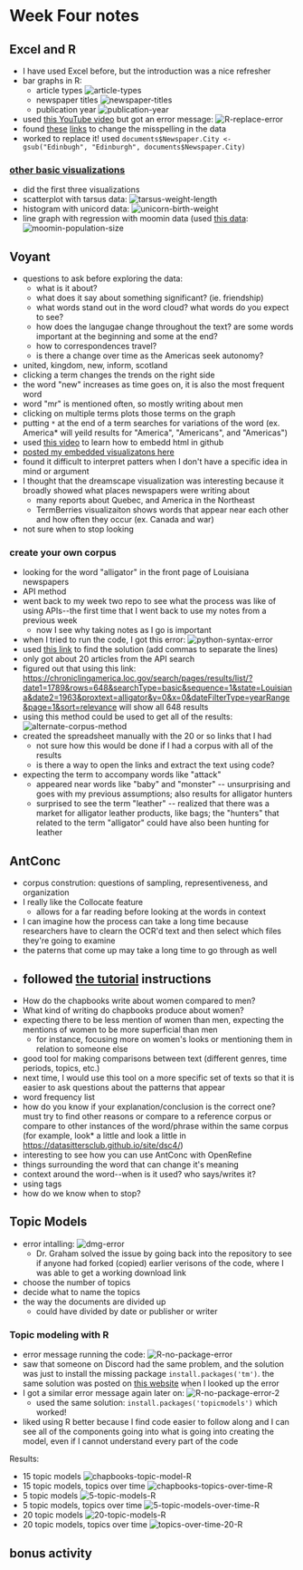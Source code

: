 # Week Four notes
## Excel and R
- I have used Excel before, but the introduction was a nice refresher
- bar graphs in R: 
  - article types ![article-types](article-types.png)
  - newspaper titles ![newspaper-titles](newspaper-titles.png)
  - publication year ![publication-year](publication-year.png)
- used [this YouTube video](https://www.youtube.com/watch?v=Cmd8cJCk2lA) but got an error message:
![R-replace-error](R-replace-error.png)
- found [these](https://www.dummies.com/programming/r/how-to-substitute-text-in-r/) [links](https://stackoverflow.com/questions/21187603/replace-characters-from-a-column-of-a-data-frame-r) to change the misspelling in the data
- worked to replace it! used `documents$Newspaper.City <- gsub("Edinbugh", "Edinburgh", documents$Newspaper.City)`
### [other basic visualizations](https://rstudio-pubs-static.s3.amazonaws.com/7953_4e3efd5b9415444ca065b1167862c349.html)
- did the first three visualizations
- scatterplot with tarsus data: ![tarsus-weight-length](tarsus-weight-length.png)
- histogram with unicord data: ![unicorn-birth-weight](unicorn-birth-weight.png)
- line graph with regression with moomin data (used [this data](https://ourworldindata.org/world-population-growth#all-charts-preview): ![moomin-population-size](moomin-population-size.png)

## Voyant
- questions to ask before exploring the data:
  - what is it about?
  - what does it say about something significant? (ie. friendship)
  - what words stand out in the word cloud? what words do you expect to see?
  - how does the langugae change throughout the text? are some words important at the beginning and some at the end?
  - how to correspondences travel? 
  - is there a change over time as the Americas seek autonomy?
- united, kingdom, new, inform, scotland
- clicking a term changes the trends on the right side
- the word "new" increases as time goes on, it is also the most frequent word
- word "mr" is mentioned often, so mostly writing about men
- clicking on multiple terms plots those terms on the graph
- putting `*` at the end of a term searches for variations of the word (ex. America* will yeild results for "America", "Americans", and "Americas")
- used [this video](https://www.youtube.com/watch?v=enjhlnqaXOE) to learn how to embedd html in github
- [posted my embedded visualizatons here](https://paula-rodrigo.github.io/week-four/)
- found it difficult to interpret patters when I don't have a specific idea in mind or argument
- I thought that the dreamscape visualization was interesting because it broadly showed what places newspapers were writing about
  - many reports about Quebec, and America in the Northeast
  - TermBerries visualizaiton shows words that appear near each other and how often they occur (ex. Canada and war)
 - not sure when to stop looking
 ### create your own corpus
- looking for the word "alligator" in the front page of Louisiana newspapers
- API method
- went back to my week two repo to see what the process was like of using APIs--the first time that I went back to use my notes from a previous week
  - now I see why taking notes as I go is important
- when I tried to run the code, I got this error: ![python-syntax-error](python-syntax-error.png)
- used [this link](https://realpython.com/invalid-syntax-python/) to find the solution (add commas to separate the lines)
- only got about 20 articles from the API search
- figured out that using this link: https://chroniclingamerica.loc.gov/search/pages/results/list/?date1=1789&rows=648&searchType=basic&sequence=1&state=Louisiana&date2=1963&proxtext=alligator&y=0&x=0&dateFilterType=yearRange&page=1&sort=relevance will show all 648 results
- using this method could be used to get all of the results: ![alternate-corpus-method](alternate-corpus-method.png)
- created the spreadsheet manually with the 20 or so links that I had
  - not sure how this would be done if I had a corpus with all of the results
  - is there a way to open the links and extract the text using code?
- expecting the term to accompany words like "attack" 
  - appeared near words like "baby" and "monster" -- unsurprising and goes with my previous assumptions; also results for alligator hunters
  - surprised to see the term "leather" -- realized that there was a market for alligator leather products, like bags; the "hunters" that related to the term "alligator" could have also been hunting for leather

## AntConc
- corpus constrution: questions of sampling, representiveness, and organization
- I really like the Collocate feature
  - allows for a far reading before looking at the words in context
- I can imagine how the process can take a long time because researchers have to clearn the OCR'd text and then select which files they're going to examine 
- the paterns that come up may take a long time to go through as well
- followed [the tutorial](https://programminghistorian.org/en/lessons/corpus-analysis-with-antconc) instructions
  - 
- How do the chapbooks write about women compared to men? 
- What kind of writing do chapbooks produce about women?
- expecting there to be less mention of women than men, expecting the mentions of women to be more superficial than men 
  - for instance, focusing more on women's looks or mentioning them in relation to someone else
- good tool for making comparisons between text (different genres, time periods, topics, etc.)
- next time, I would use this tool on a more specific set of texts so that it is easier to ask questions about the patterns that appear
- word frequency list
- how do you know if your explanation/conclusion is the correct one? must try to find other reasons or compare to a reference corpus or compare to other instances of the word/phrase within the same corpus (for example, look* a little and look a little in https://datasittersclub.github.io/site/dsc4/)
- interesting to see how you can use AntConc with OpenRefine
- things surrounding the word that can change it's meaning
- context around the word--when is it used? who says/writes it?
- using tags
- how do we know when to stop?

## Topic Models
- error intalling: ![dmg-error](dmg-error.png)
  - Dr. Graham solved the issue by going back into the repository to see if anyone had forked (copied) earlier verisons of the code, where I was able to get a working download link
- choose the number of topics
- decide what to name the topics
- the way the documents are divided up
  - could have divided by date or publisher or writer
### Topic modeling with R
- error message running the code: ![R-no-package-error](R-no-package-error.png)
- saw that someone on Discord had the same problem, and the solution was just to install the missing package `install.packages('tm')`. the same solution was posted on [this website](https://github.com/kbroman/RqtlWorkshop/issues/1
) when I looked up the error
- I got a similar error message again later on: ![R-no-package-error-2](R-no-package-error-2.png)
  - used the same solution: `install.packages('topicmodels')` which worked!
- liked using R better because I find code easier to follow along and I can see all of the components going into what is going into creating the model, even if I cannot understand every part of the code

Results:
- 15 topic models ![chapbooks-topic-model-R](chapbooks-topic-model-R.png)
- 15 topic models, topics over time ![chapbooks-topics-over-time-R](chapbooks-topics-over-time-R.png)
- 5 topic models ![5-topic-models-R](5-topic-models-R.png)
- 5 topic models, topics over time ![5-topic-models-over-time-R](5-topic-models-over-time-R.png)
- 20 topic models ![20-topic-models-R](20-topic-models-R.png)
- 20 topic models, topics over time ![topics-over-time-20-R](topics-over-time-20-R.png)

## bonus activity


